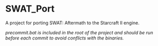 SWAT_Port
=========

A project for porting SWAT: Aftermath to the Starcraft II engine.

*precommit.bat is included in the root of the project and should be run before each commit to avoid conflicts with the binaries.*